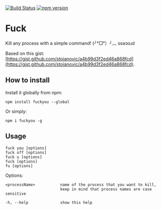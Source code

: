 [![Build Status](https://travis-ci.org/stojanovic/fuckyou.svg)](https://travis-ci.org/stojanovic/fuckyou) [![npm version](https://badge.fury.io/js/fuckyou.svg)](http://badge.fury.io/js/fuckyou)


# Fuck
Kill any process with a simple command! (╯°□°）╯︵ ssǝɔoɹd

Based on this gist: [https://gist.github.com/stojanovic/a4b99d3f2ed46a868fcd](https://gist.github.com/stojanovic/a4b99d3f2ed46a868fcd).

## How to install

Install it globally from npm:

`npm install fuckyou --global`

Or simply:

`npm i fuckyou -g`

## Usage

    fuck you [options]
    fuck off [options]
    fuck u [options]
    fuck [options]
    fu [options]

Options:

    <processName>           name of the process that you want to kill,
                            keep in mind that process names are case sensitive

    -h, --help              show this help
